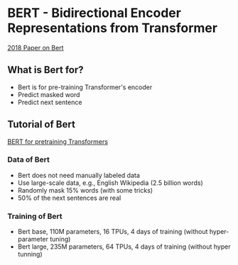 # BERT - Bidirectional Encoder Representations from Transformer

[2018 Paper on Bert](https://arxiv.org/abs/1810.04805)

## What is Bert for?

- Bert is for pre-training Transformer's encoder
- Predict masked word
- Predict next sentence

## Tutorial of Bert

[BERT for pretraining Transformers](https://www.youtube.com/watch?v=EOmd5sUUA_A)

### Data of Bert
- Bert does not need manually labeled data
- Use large-scale data, e.g., English Wikipedia (2.5 billion words)
- Randomly mask 15% words (with some tricks)
- 50% of the next sentences are real

### Training of Bert
- Bert base, 110M parameters, 16 TPUs, 4 days of training (without hyper-parameter tuning)
- Bert large, 235M parameters, 64 TPUs, 4 days of training (without hyper tunning)
